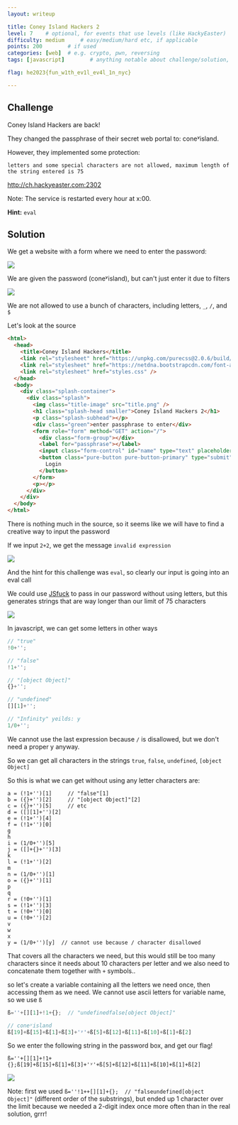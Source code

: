 ```yaml
---
layout: writeup

title: Coney Island Hackers 2
level: 7    # optional, for events that use levels (like HackyEaster)
difficulty: medium     # easy/medium/hard etc, if applicable
points: 200        # if used
categories: [web]  # e.g. crypto, pwn, reversing
tags: [javascript]        # anything notable about challenge/solution, vuln/tools/etc

flag: he2023{fun_w1th_ev1l_ev4l_1n_nyc}

---
```


## Challenge

Coney Island Hackers are back!

They changed the passphrase of their secret web portal to: coneʸisland.

However, they implemented some protection:

`letters and some special characters are not allowed, maximum length of the string entered is 75`

http://ch.hackyeaster.com:2302

Note: The service is restarted every hour at x:00.

**Hint:** `eval`

## Solution

We get a website with a form where we need to enter the password:

![](writeupfiles/coney-form.png)

We are given the password (coneʸisland), but can't just enter it due to filters

![](writeupfiles/coney-noletter.png)

We are not allowed to use a bunch of characters, including letters, `_`, `/`, and `$`

Let's look at the source

```html
<html>
  <head>
    <title>Coney Island Hackers</title>
    <link rel="stylesheet" href="https://unpkg.com/purecss@2.0.6/build/pure-min.css" integrity="sha384-Uu6IeWbM+gzNVXJcM9XV3SohHtmWE+3VGi496jvgX1jyvDTXfdK+rfZc8C1Aehk5" crossorigin="anonymous" />
    <link rel="stylesheet" href="https://netdna.bootstrapcdn.com/font-awesome/4.0.3/css/font-awesome.css" />
    <link rel="stylesheet" href="styles.css" />
  </head>
  <body>
    <div class="splash-container">
      <div class="splash">
        <img class="title-image" src="title.png" />
        <h1 class="splash-head smaller">Coney Island Hackers 2</h1>
        <p class="splash-subhead"></p>
        <div class="green">enter passphrase to enter</div>
        <form role="form" method="GET" action="/">
          <div class="form-group"></div>
          <label for="passphrase"></label>
          <input class="form-control" id="name" type="text" placeholder="passphrase" name="passphrase" />
          <button class="pure-button pure-button-primary" type="submit" name="form">
            Login
          </button>
        </form>
        <p></p>
      </div>
    </div>
  </body>
</html>
```

There is nothing much in the source, so it seems like we will have to find a creative way to input the password

If we input `2+2`, we get the message `invalid expression`

![](writeupfiles/coney-invalid.png)

And the hint for this challenge was `eval`, so clearly our input is going into an eval call

We could use [JSfuck](http://www.jsfuck.com/#) to pass in our password without using letters, but this generates strings that are way longer than our limit of 75 characters

![](writeupfiles/coney-length.png)


In javascript, we can get some letters in other ways


``` javascript
// "true"
!0+'';

// "false"
!1+'';

// "[object Object]"
{}+'';

// "undefined"
[][1]+'';

// "Infinity" yeilds: y
1/0+'';
```

We cannot use the last expression because `/` is disallowed, but we don't need a proper y anyway.

So we can get all characters in the strings `true`, `false`, `undefined`, `[object Object]`

So this is what we can get without using any letter characters are:

```
a = (!1+'')[1]     // "false"[1]
b = ({}+'')[2]     // "[object Object]"[2]
c = ({}+'')[5]     // etc
d = ([][1]+'')[2]
e = (!1+'')[4]
f = (!1+'')[0]
g
h
i = (1/0+'')[5]
j = ([]+{}+'')[3]
k
l = (!1+'')[2]
m
n = (1/0+'')[1]
o = ({}+'')[1]
p
q
r = (!0+'')[1]
s = (!1+'')[3]
t = (!0+'')[0]
u = (!0+'')[2]
v
w
x
y = (1/0+'')[y]  // cannot use because / character disallowed
```

That covers all the characters we need, but this would still be too many characters since it needs about 10 characters per letter and we also need to concatenate them together with `+` symbols..

so let's create a variable containing all the letters we need once, then accessing them as we need. We cannot use ascii letters for variable name, so we use `ß`

```javascript
ß=''+[][1]+!1+{};  // "undefinedfalse[object Object]"

// coneʸisland
ß[19]+ß[15]+ß[1]+ß[3]+'ʸ'+ß[5]+ß[12]+ß[11]+ß[10]+ß[1]+ß[2]
```

So we enter the following string in the password box, and get our flag!

`ß=''+[][1]+!1+{};ß[19]+ß[15]+ß[1]+ß[3]+'ʸ'+ß[5]+ß[12]+ß[11]+ß[10]+ß[1]+ß[2]`

![](writeupfiles/coney-success.png)


Note: first we used `ß=''!1++[][1]+{};  // "falseundefined[object Object]"` (different order of the substrings), but ended up 1 character over the limit because we needed a 2-digit index once more often than in the real solution, grrr!


